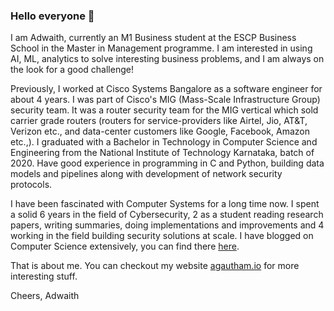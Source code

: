 ### Hello everyone 👋

I am Adwaith, currently an M1 Business student at the ESCP Business School in the Master in Management programme. I am interested in using AI, ML, analytics to solve interesting business problems, and I am always on the look for a good challenge!

Previously, I worked at Cisco Systems Bangalore as a software engineer for about 4 years. I was part of Cisco's MIG (Mass-Scale Infrastructure Group) security team. It was a router security team for the MIG vertical which sold carrier grade routers (routers for service-providers like Airtel, Jio, AT&T, Verizon etc., and data-center customers like Google, Facebook, Amazon etc.,). I graduated with a Bachelor in Technology in Computer Science and Engineering from the National Institute of Technology Karnataka, batch of 2020. Have good experience in programming in C and Python, building data models and pipelines along with development of network security protocols.

I have been fascinated with Computer Systems for a long time now. I spent a solid 6 years in the field of Cybersecurity, 2 as a student reading research papers, writing summaries, doing implementations and improvements and 4 working in the field building security solutions at scale. I have blogged on Computer Science extensively, you can find there [here](https://www.agautham.io/cybersecurity/).

That is about me. You can checkout my website [agautham.io](https://agautham.io/) for more interesting stuff.

Cheers,
Adwaith
